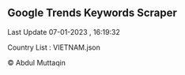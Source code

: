 

## Google Trends Keywords Scraper 
 
Last Update 07-01-2023 , 16:19:32

Country List :
VIETNAM.json



© Abdul Muttaqin 
